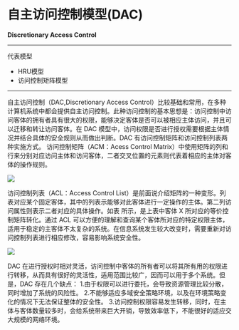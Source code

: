 # 自主访问控制模型(DAC)

**Discretionary Access Control**

***

代表模型

-   HRU模型
-   访问控制矩阵模型

***

自主访问控制（DAC,Discretionary Access Control）比较基础和常用，在多种计算机系统中都会提供自主访问控制。此种访问控制的基本思想是：访问控制中访问客体的拥有者具有很大的权限，能够决定客体是否可以被相应主体访问，并且可以迁移和转让访问客体。在 DAC 模型中，访问权限是否进行授权需要根据主体情况并结合具体的安全规则从而做出判断。DAC 有访问控制矩阵和访问控制列表两种实施方式。
访问控制矩阵（ACM：Acess Control Matrix）中使用矩阵的列和行来分别对应访问主体和访问客体，二者交叉位置的元素则代表着相应的主体对客体的操作规则。&#x20;

![](../image/gk5qorhf_BlqaKbbsFp.bmp)

访问控制列表（ACL：Access Control List）是前面说介绍矩阵的一种变形。列表对应某个固定客体，其中的列表示能够对此客体进行一定操作的主体。第二列访问属性则表示二者对应的具体操作。如表 所示，是上表中客体 X 所对应的等价控制矩阵转化。通过 ACL 可以方便的理解和查询某个客体所对应的特定权限主体，适用于稳定的主客体不太复杂的系统。在信息系统发生较大改变时，需要重新对访问控制列表进行相应修改，容易影响系统安全性。&#x20;

![](../image/jqaezq81_GQ6M1MazQT.bmp)

DAC 在进行授权时相对灵活，访问控制中客体的所有者可以将其所有用的权限进行转移，从而具有很好的灵活性，适用范围比较广，因而可以用于多个系统。但是，DAC 存在几个缺点：
1.由于权限可以进行委托，会导致资源管理比较分散，同时增加了系统的风险性。
2.不能够适应多域安全策略环境，以及在环境策略变化的情况下无法保证整体的安全性。
3.访问控制权限容易发生转移，同时，在主体与客体数量较多时，会给系统带来巨大开销，导致效率低下，不能很好的适应交大规模的网络环境。
